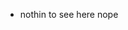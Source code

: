 - nothin to see here nope

<!---
hekko-tommi/hekko-tommi is a ✨ special ✨ repository because its `README.md` (this file) appears on your GitHub profile.
You can click the Preview link to take a look at your changes.
--->
